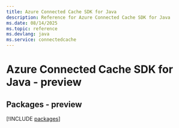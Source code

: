 ```yaml
---
title: Azure Connected Cache SDK for Java
description: Reference for Azure Connected Cache SDK for Java
ms.date: 08/14/2025
ms.topic: reference
ms.devlang: java
ms.service: connectedcache
---
```

# Azure Connected Cache SDK for Java - preview
## Packages - preview
[!INCLUDE [packages](connected-cache-index.md)]